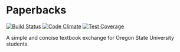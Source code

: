 # Paperbacks
[![Build Status](https://travis-ci.org/jonahgeorge/paperbacks.svg?branch=master)](https://travis-ci.org/jonahgeorge/paperbacks)
[![Code Climate](https://codeclimate.com/github/jonahgeorge/paperbacks/badges/gpa.svg)](https://codeclimate.com/github/jonahgeorge/paperbacks)
[![Test Coverage](https://codeclimate.com/github/jonahgeorge/paperbacks/badges/coverage.svg)](https://codeclimate.com/github/jonahgeorge/paperbacks)

A simple and concise textbook exchange for Oregon State University students.
